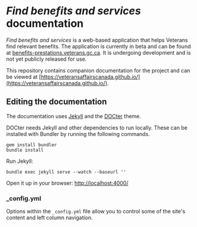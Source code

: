 # _Find benefits and services_ documentation

_Find benefits and services_ is a web-based application that helps Veterans find relevant benefits. The application is currently in beta and can be found at [benefits-prestations.veterans.gc.ca](https://benefits-prestations.veterans.gc.ca/). It is undergoing development and is not yet publicly released for use.

This repository contains companion documentation for the project and can be viewed at [https://veteransaffairscanada.github.io/](https://veteransaffairscanada.github.io/).

## Editing the documentation

The documentation uses [Jekyll](http://jekyllrb.com/) and the [DOCter](https://github.com/cfpb/DOCter) theme.

DOCter needs Jekyll and other dependencies to run locally. These can be installed with Bundler by running the following commands.

```
gem install bundler
bundle install
```

Run Jekyll:

```
bundle exec jekyll serve --watch --baseurl ''
```

Open it up in your browser: <http://localhost:4000/>

### \_config.yml

Options within the `_config.yml` file allow you to control some of the site's
content and left column navigation.
